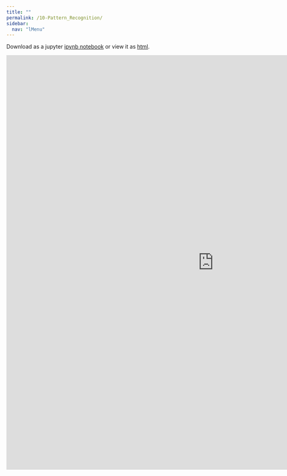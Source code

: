 ```yaml
---
title: ""
permalink: /10-Pattern_Recognition/
sidebar:
  nav: "lMenu"
---
```


Download as a jupyter [ipynb notebook](https://datascience-intro.github.io/1MS041-2023/notebooks/10-Pattern_Recognition.ipynb) or view it as [html](https://datascience-intro.github.io/1MS041-2023/notebooks/10-Pattern_Recognition.html).

<iframe src="https://datascience-intro.github.io/1MS041-2023/notebooks/10-Pattern_Recognition.html" width="1080" height="1080" frameborder="0"></iframe>

    